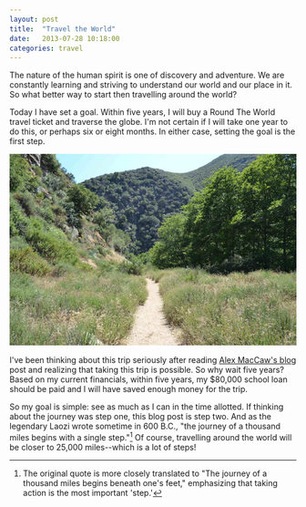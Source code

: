 ```yaml
---
layout: post
title:  "Travel the World"
date:   2013-07-28 10:18:00
categories: travel
---
```

The nature of the human spirit is one of discovery and adventure. We are constantly learning and striving to understand our world and our place in it. So what better way to start then travelling around the world?

Today I have set a goal. Within five years, I will buy a Round The World travel ticket and traverse the globe. I'm not certain if I will take one year to do this, or perhaps six or eight months. In either case, setting the goal is the first step.

![The many paths in life][trail-image]

I've been thinking about this trip seriously after reading [Alex MacCaw's blog][travel-post] post and realizing that taking this trip is possible. So why wait five years? Based on my current financials, within five years, my $80,000 school loan should be paid and I will have saved enough money for the trip.

So my goal is simple: see as much as I can in the time allotted. If thinking about the journey was step one, this blog post is step two. And as the legendary Laozi wrote sometime in 600 B.C., "the journey of a thousand miles begins with a single step."[^quote] Of course, travelling around the world will be closer to 25,000 miles--which is a lot of steps!

[travel-post]:    http://blog.alexmaccaw.com/how-to-travel-around-the-world-for-a-year
[trail-image]: /images/trail.jpg
[^quote]:  The original quote is more closely translated to "The journey of a thousand miles begins beneath one's feet," emphasizing that taking action is the most important 'step.'